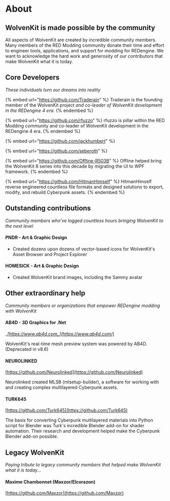 # About

## WolvenKit is made possible by the community

All aspects of WolvenKit are created by incredible community members. Many members of the RED Modding community donate their time and effort to engineer tools, applications, and support for modding for REDengine.  We want to acknowledge the hard work and generosity of our contributors that make WolvenKit what it is today.

## Core Developers

_These individuals turn our dreams into reality_

{% embed url="https://github.com/Traderain" %}
Traderain is the founding member of the WolvenKit project _and co-leader of WolvenKit development in the REDengine 4 era._
{% endembed %}

{% embed url="https://github.com/rfuzzo" %}
rfuzzo is pillar within the RED Modding community and co-leader of WolvenKit development in the REDengine 4 era.
{% endembed %}

{% embed url="https://github.com/jackhumbert" %}

{% embed url="https://github.com/seberoth" %}

{% embed url="https://github.com/Offline-R503B" %}
Offline helped bring the WolvenKit 8 series into this decade by migrating the UI to WPF framework.
{% endembed %}

{% embed url="https://github.com/HitmanHimself" %}
HitmanHimself reverse engineered countless file formats and designed solutions to export, modify, and rebuild Cyberpunk assets.
{% endembed %}

## Outstanding contributions

_Community members who've logged countless hours bringing WolvenKit to the next level_

#### PNDR - Art & Graphic Design

* Created dozens upon dozens of vector-based icons for WolvenKit's Asset Browser and Project Explorer

#### HOMESICK - Art & Graphic Design

* Created WolvenKit brand images, including the Sammy avatar

## Other extraordinary help

_Community members or organizations that empower REDengine modding with WolvenKit_

#### AB4D - 3D Graphics for .Net

__[_https://www.ab4d.com_](https://www.ab4d.com/)__

WolvenKit's real-time mesh preview system was powered by AB4D. (Deprecated in v8.6)

#### NEUROLINKED

[https://github.com/Neurolinked](https://github.com/Neurolinked)

Neurolinked created MLSB (mlsetup-builder), a software for working with and creating complex multilayered Cyberpunk assets.

#### TURK645

[https://github.com/Turk645](https://github.com/Turk645)

The basis for converting Cyberpunk multilayered materials into Python script for Blender was Turk's incredible Blender add-on for shader automation. Their research and development helped make the Cyberpunk Blender add-on possible.

## Legacy WolvenKit

_Paying tribute to legacy community members that helped make WolvenKit what it is today..._&#x20;

#### Maxime Chambonnet (Maxzor/Elcorazon)

[https://github.com/Maxzor](https://github.com/Maxzor)
